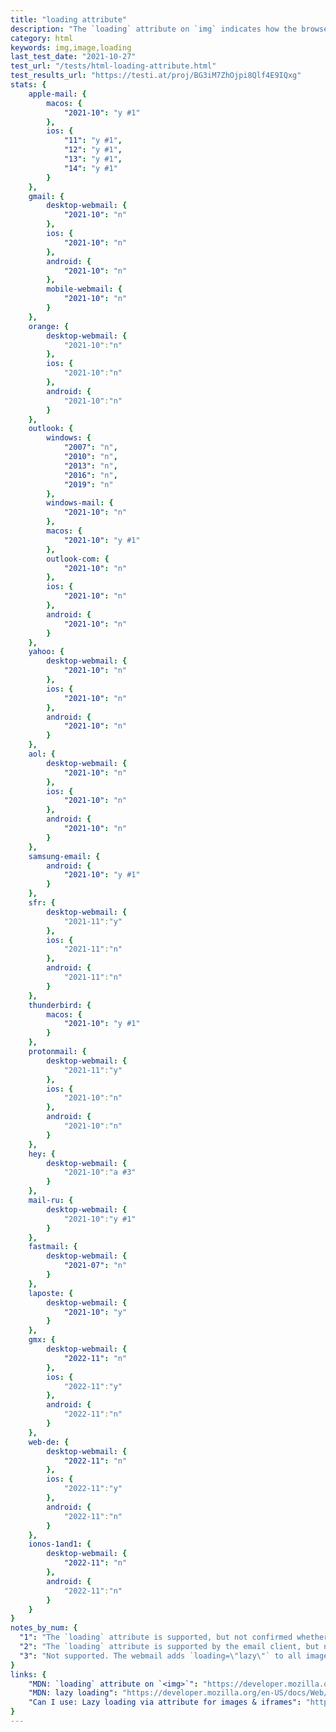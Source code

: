 ```yaml
---
title: "loading attribute"
description: "The `loading` attribute on `img` indicates how the browser should load the image."
category: html
keywords: img,image,loading
last_test_date: "2021-10-27"
test_url: "/tests/html-loading-attribute.html"
test_results_url: "https://testi.at/proj/BG3iM7ZhOjpi8Qlf4E9IQxg"
stats: {
	apple-mail: {
		macos: {
			"2021-10": "y #1"
		},
		ios: {
			"11": "y #1",
			"12": "y #1",
			"13": "y #1",
			"14": "y #1"
		}
	},
	gmail: {
		desktop-webmail: {
			"2021-10": "n"
		},
		ios: {
			"2021-10": "n"
		},
		android: {
			"2021-10": "n"
		},
		mobile-webmail: {
			"2021-10": "n"
		}
	},
	orange: {
		desktop-webmail: {
			"2021-10":"n"
		},
		ios: {
			"2021-10":"n"
		},
		android: {
			"2021-10":"n"
		}
	},
	outlook: {
		windows: {
			"2007": "n",
			"2010": "n",
			"2013": "n",
			"2016": "n",
			"2019": "n"
		},
		windows-mail: {
			"2021-10": "n"
		},
		macos: {
			"2021-10": "y #1"
		},
		outlook-com: {
			"2021-10": "n"
		},
		ios: {
			"2021-10": "n"
		},
		android: {
			"2021-10": "n"
		}
	},
	yahoo: {
		desktop-webmail: {
			"2021-10": "n"
		},
		ios: {
			"2021-10": "n"
		},
		android: {
			"2021-10": "n"
		}
	},
	aol: {
		desktop-webmail: {
			"2021-10": "n"
		},
		ios: {
			"2021-10": "n"
		},
		android: {
			"2021-10": "n"
		}
	},
	samsung-email: {
		android: {
			"2021-10": "y #1"
		}
	},
	sfr: {
		desktop-webmail: {
			"2021-11":"y"
		},
		ios: {
			"2021-11":"n"
		},
		android: {
			"2021-11":"n"
		}
	},
	thunderbird: {
		macos: {
			"2021-10": "y #1"
		}
	},
	protonmail: {
		desktop-webmail: {
			"2021-11":"y"
		},
		ios: {
			"2021-10":"n"
		},
		android: {
			"2021-10":"n"
		}
	},
	hey: {
		desktop-webmail: {
			"2021-10":"a #3"
		}
	},
	mail-ru: {
		desktop-webmail: {
			"2021-10":"y #1"
		}
	},
	fastmail: {
		desktop-webmail: {
			"2021-07": "n"
		}
	},
	laposte: {
		desktop-webmail: {
			"2021-10": "y"
		}
	},
	gmx: {
		desktop-webmail: {
			"2022-11": "n"
		},
		ios: {
			"2022-11":"y"
		},
		android: {
			"2022-11":"n"
		}
	},
	web-de: {
		desktop-webmail: {
			"2022-11": "n"
		},
		ios: {
			"2022-11":"y"
		},
		android: {
			"2022-11":"n"
		}
	},
	ionos-1and1: {
		desktop-webmail: {
			"2022-11": "n"
		},
		android: {
			"2022-11":"n"
		}
	}
}
notes_by_num: {
  "1": "The `loading` attribute is supported, but not confirmed whether it works according to spec.",
  "2": "The `loading` attribute is supported by the email client, but not by the browser engine.",
  "3": "Not supported. The webmail adds `loading=\"lazy\"` to all images."
}
links: {
	"MDN: `loading` attribute on `<img>`": "https://developer.mozilla.org/en-US/docs/Web/HTML/Element/img#attr-loading",
	"MDN: lazy loading": "https://developer.mozilla.org/en-US/docs/Web/Performance/Lazy_loading",
	"Can I use: Lazy loading via attribute for images & iframes": "https://caniuse.com/loading-lazy-attr"
}
---
```

